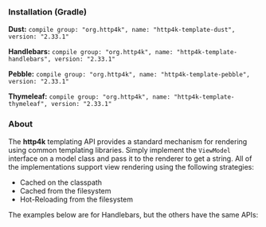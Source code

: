 ### Installation (Gradle)
**Dust:** ```compile group: "org.http4k", name: "http4k-template-dust", version: "2.33.1"```

**Handlebars:** ```compile group: "org.http4k", name: "http4k-template-handlebars", version: "2.33.1"```

**Pebble:** ```compile group: "org.http4k", name: "http4k-template-pebble", version: "2.33.1"```

**Thymeleaf:** ```compile group: "org.http4k", name: "http4k-template-thymeleaf", version: "2.33.1"```

### About
The **http4k** templating API provides a standard mechanism for rendering using common templating libraries. Simply implement the `ViewModel` interface on a model class and pass it to the renderer to get a string. All of the implementations support view rendering using the following strategies:

* Cached on the classpath
* Cached from the filesystem
* Hot-Reloading from the filesystem

The examples below are for Handlebars, but the others have the same APIs:
<script src="https://gist-it.appspot.com/https://github.com/http4k/http4k/blob/master/src/docs/guide/modules/templating/example.kt"></script>
